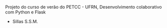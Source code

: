 Projeto do curso de verão do PETCC - UFRN,
Desenvolvimento colaborativo com Python e Flask

- Sillas S.S.M.